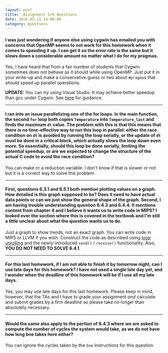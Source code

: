 ```yaml
---
layout: post
title:  Assignment 5/6 Questions
date: 2016-05-11 14:00:00
category: questions
---
```


<a id="Q1"></a>

#### I was just wondering if anyone else using cygwin has emailed you with concerns that OpenMP seems to not work for this homework when it comes to speeding it up. I can get it so the error rate is the same but it slows down a considerable amount no matter what I do for my pragmas.

Yes, I have heard that from a fair number of students that Cygwin sometimes does not behave as it should while using OpenMP.
Just put it in your write-up and make a conservative guess or two about `#pragma`s that *should* speed up parallel operations.

**UPDATE:** You can *try* using Visual Studio.
It may achieve better speedup than gcc under Cygwin.
See [here](https://msdn.microsoft.com/en-us/library/tt15eb9t.aspx) for guidance.

---------------------------------------

<a id="Q2"></a>

#### I ran into an issue parallelizing one of the for loops. In the main function, the second `for` loop both copies `Temperature` into `Temperature_last` and finds the maximum `dt` value. The problem with this is that this means that there is no time-effective way to run this loop in parallel: either the race condition on `dt` is avoided by running the loop serially, or the update of `dt` must be done in a critical block, which actually slows the loop down even more. So essentially, should this loop be done serially, limiting the potential speedup, or are we expected to change the structure of the actual C code to avoid the race condition?

You can make `dt` a reduction variable.  I don't know if that is slower or not but it is a correct way to solve this problem.

---------------------------------------

<a id="Q3"></a>

#### First, questions 6.3.1 and 6.5.1 both mention plotting values on a graph. How detailed is this graph supposed to be? Does it need to have actual data points or can we just show the general shape of the graph. Second, I am having trouble understanding question 6.4.3 and 6.4.4. It mentions content from chapter 4 and I believe it wants us to write code in MIPS? I looked over the section where this is covered in the textbook and I'm still a little unclear about what the question wants us to do.

Just a graph to show trends, not an exact graph.
You can write code in MIPS or LLVM if you wish.
Construct the code as described using [loop unrolling](https://en.wikipedia.org/wiki/Loop_unrolling) and the newly-introduced `send()` / `receive()` functionality.
Also, **YOU DO NOT NEED TO SOLVE 6.4.1**.

---------------------------------------

<a id="Q4"></a>

#### For this last homework, if I am not able to finish it by tomorrow night, can I use late days for this homework? I have not used a single late day yet, and I wonder when the deadline of this homework will be if I use all my late days.

Yes, you may use late days for this last homework.
Please keep in mind, however, that the TAs and I have to grade your assignment *and* calculate and submit grades by a firm deadline so please take no longer than absolutely necessary.

---------------------------------------

<a id="Q5"></a>

#### Would the same also apply to the portion of 6.4.3 where we are asked to compute the number of cycles the system would take, as we do not have how long bne takes here either?

You can ignore the cycles taken by the `bne` instructions for this question.

